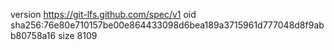 version https://git-lfs.github.com/spec/v1
oid sha256:76e80e710157be00e864433098d6bea189a3715961d777048d8f9abb80758a16
size 8109
